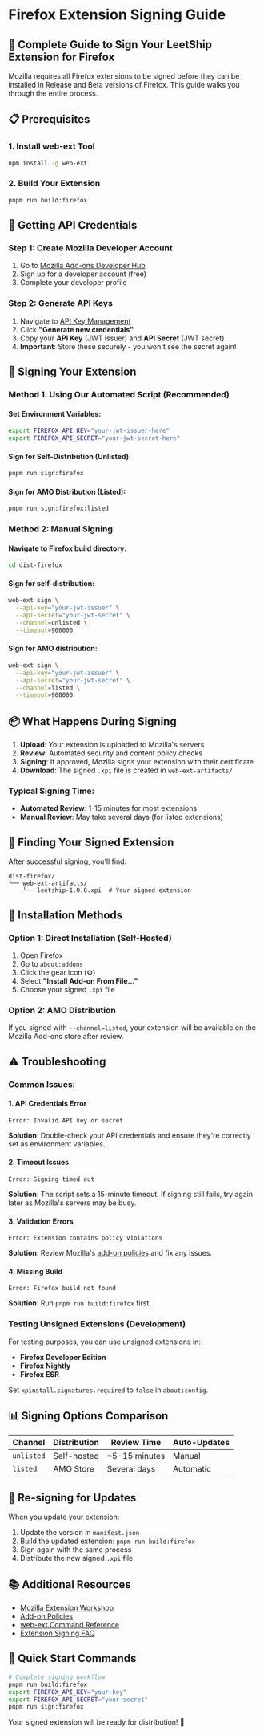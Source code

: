 # Firefox Extension Signing Guide

## 🔐 Complete Guide to Sign Your LeetShip Extension for Firefox

Mozilla requires all Firefox extensions to be signed before they can be installed in Release and Beta versions of Firefox. This guide walks you through the entire process.

## 📋 Prerequisites

### 1. Install web-ext Tool
```bash
npm install -g web-ext
```

### 2. Build Your Extension
```bash
pnpm run build:firefox
```

## 🔑 Getting API Credentials

### Step 1: Create Mozilla Developer Account
1. Go to [Mozilla Add-ons Developer Hub](https://addons.mozilla.org/en-US/developers/)
2. Sign up for a developer account (free)
3. Complete your developer profile

### Step 2: Generate API Keys
1. Navigate to [API Key Management](https://addons.mozilla.org/en-US/developers/addon/api/key/)
2. Click **"Generate new credentials"**
3. Copy your **API Key** (JWT issuer) and **API Secret** (JWT secret)
4. **Important**: Store these securely - you won't see the secret again!

## 🚀 Signing Your Extension

### Method 1: Using Our Automated Script (Recommended)

#### Set Environment Variables:
```bash
export FIREFOX_API_KEY="your-jwt-issuer-here"
export FIREFOX_API_SECRET="your-jwt-secret-here"
```

#### Sign for Self-Distribution (Unlisted):
```bash
pnpm run sign:firefox
```

#### Sign for AMO Distribution (Listed):
```bash
pnpm run sign:firefox:listed
```

### Method 2: Manual Signing

#### Navigate to Firefox build directory:
```bash
cd dist-firefox
```

#### Sign for self-distribution:
```bash
web-ext sign \
  --api-key="your-jwt-issuer" \
  --api-secret="your-jwt-secret" \
  --channel=unlisted \
  --timeout=900000
```

#### Sign for AMO distribution:
```bash
web-ext sign \
  --api-key="your-jwt-issuer" \
  --api-secret="your-jwt-secret" \
  --channel=listed \
  --timeout=900000
```

## 📦 What Happens During Signing

1. **Upload**: Your extension is uploaded to Mozilla's servers
2. **Review**: Automated security and content policy checks
3. **Signing**: If approved, Mozilla signs your extension with their certificate
4. **Download**: The signed `.xpi` file is created in `web-ext-artifacts/`

### Typical Signing Time:
- **Automated Review**: 1-15 minutes for most extensions
- **Manual Review**: May take several days (for listed extensions)

## 📁 Finding Your Signed Extension

After successful signing, you'll find:
```
dist-firefox/
└── web-ext-artifacts/
    └── leetship-1.0.0.xpi  # Your signed extension
```

## 🔧 Installation Methods

### Option 1: Direct Installation (Self-Hosted)
1. Open Firefox
2. Go to `about:addons`
3. Click the gear icon (⚙️)
4. Select **"Install Add-on From File..."**
5. Choose your signed `.xpi` file

### Option 2: AMO Distribution
If you signed with `--channel=listed`, your extension will be available on the Mozilla Add-ons store after review.

## ⚠️ Troubleshooting

### Common Issues:

#### 1. API Credentials Error
```
Error: Invalid API key or secret
```
**Solution**: Double-check your API credentials and ensure they're correctly set as environment variables.

#### 2. Timeout Issues
```
Error: Signing timed out
```
**Solution**: The script sets a 15-minute timeout. If signing still fails, try again later as Mozilla's servers may be busy.

#### 3. Validation Errors
```
Error: Extension contains policy violations
```
**Solution**: Review Mozilla's [add-on policies](https://extensionworkshop.com/documentation/publish/add-on-policies/) and fix any issues.

#### 4. Missing Build
```
Error: Firefox build not found
```
**Solution**: Run `pnpm run build:firefox` first.

### Testing Unsigned Extensions (Development)
For testing purposes, you can use unsigned extensions in:
- **Firefox Developer Edition**
- **Firefox Nightly** 
- **Firefox ESR**

Set `xpinstall.signatures.required` to `false` in `about:config`.

## 📊 Signing Options Comparison

| Channel | Distribution | Review Time | Auto-Updates |
|---------|-------------|-------------|--------------|
| `unlisted` | Self-hosted | ~5-15 minutes | Manual | 
| `listed` | AMO Store | Several days | Automatic |

## 🔄 Re-signing for Updates

When you update your extension:

1. Update the version in `manifest.json`
2. Build the updated extension: `pnpm run build:firefox`
3. Sign again with the same process
4. Distribute the new signed `.xpi` file

## 📚 Additional Resources

- [Mozilla Extension Workshop](https://extensionworkshop.com/)
- [Add-on Policies](https://extensionworkshop.com/documentation/publish/add-on-policies/)
- [web-ext Command Reference](https://extensionworkshop.com/documentation/develop/web-ext-command-reference/)
- [Extension Signing FAQ](https://wiki.mozilla.org/Add-ons/Extension_Signing)

## 🎯 Quick Start Commands

```bash
# Complete signing workflow
pnpm run build:firefox
export FIREFOX_API_KEY="your-key"
export FIREFOX_API_SECRET="your-secret"
pnpm run sign:firefox
```

Your signed extension will be ready for distribution! 🎉